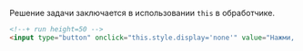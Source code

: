 Решение задачи заключается в использовании `this` в обработчике.

```html
<!--+ run height=50 -->
<input type="button" onclick="this.style.display='none'" value="Нажми, чтобы меня спрятать" />
```

